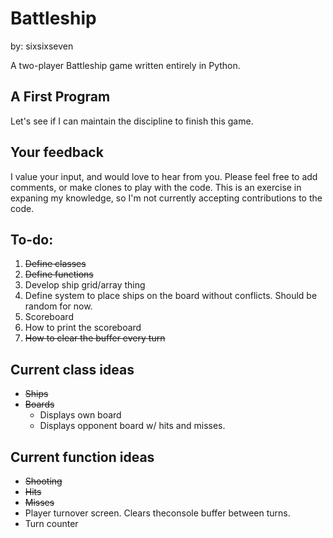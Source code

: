 #	Battleship
by: sixsixseven

A two-player Battleship game written entirely in Python.

##	A First Program
Let's see if I can maintain the discipline to finish this game.

##	Your feedback
I value your input, and would love to hear from you. Please feel free to add comments, or make clones to play with the code. This is an exercise in expaning my knowledge, so I'm not currently accepting contributions to the code.

##	To-do:
1.	~~Define classes~~
1.	~~Define functions~~
1.	Develop ship grid/array thing
1.	Define system to place ships on the board without conflicts. Should be random for now.
1.	Scoreboard
1.	How to print the scoreboard
1.	~~How to clear the buffer every turn~~

##	Current class ideas
*	~~Ships~~
*	~~Boards~~
	-	Displays own board
	-	Displays opponent board w/ hits and misses.

##	Current function ideas
*	~~Shooting~~
*	~~Hits~~
*	~~Misses~~
*	Player turnover screen. Clears theconsole buffer between turns.
*	Turn counter